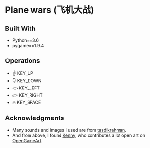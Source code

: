 # Plane wars (飞机大战)

## Built With
- Python==3.6
- pygame==1.9.4


## Operations
- :point_up: KEY_UP
- :point_down: KEY_DOWN
- :point_left: KEY_LEFT
- :point_right: KEY_RIGHT
- :fire: KEY_SPACE


## Acknowledgments
- Many sounds and images I used are from [tasdikrahman](https://github.com/tasdikrahman/spaceShooter/tree/master/spaceshooter).
- And from above, I found [Kenny](https://opengameart.org/users/kenney), who contributes a lot open art on [OpenGameArt](https://opengameart.org/).